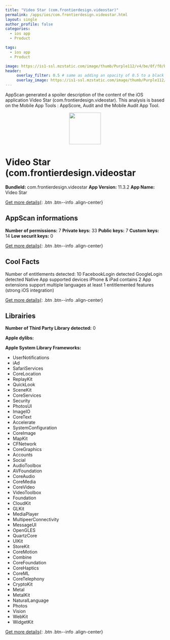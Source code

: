 ```yaml
---
title: "Video Star (com.frontierdesign.videostar)"
permalink: /apps/ios/com.frontierdesign.videostar.html
layout: single
author_profile: false
categories: 
  - ios app 
  - Product 

tags: 
  - ios app 
  - Product 

image: https://is1-ssl.mzstatic.com/image/thumb/Purple112/v4/be/0f/f0/be0ff000-b309-b475-9406-9f20089a09e9/AppIconVS-0-1x_U007emarketing-0-7-0-sRGB-85-220.png/512x512bb.jpg
header: 
     overlay_filter: 0.5 # same as adding an opacity of 0.5 to a black background
     overlay_image: https://is1-ssl.mzstatic.com/image/thumb/Purple112/v4/be/0f/f0/be0ff000-b309-b475-9406-9f20089a09e9/AppIconVS-0-1x_U007emarketing-0-7-0-sRGB-85-220.png/512x512bb.jpg
---
```

AppScan generated a spoiler description of the content of the iOS application Video Star (com.frontierdesign.videostar). This analysis is based on the Mobile App Tools : AppScore, Audit and the Mobile Audit App Tool.

  
  
<div style="text-align: center;"><img src="https://is1-ssl.mzstatic.com/image/thumb/Purple112/v4/be/0f/f0/be0ff000-b309-b475-9406-9f20089a09e9/AppIconVS-0-1x_U007emarketing-0-7-0-sRGB-85-220.png/512x512bb.jpg" width="100" height="100"></div>  
  
# Video Star (com.frontierdesign.videostar

**BundleId:** com.frontierdesign.videostar
**App Version:** 11.3.2
**App Name:** Video Star


[Get more details](/pricing.html){: .btn .btn--info .align-center}  
  
## AppScan informations 

**Number of permissions:** 7
**Private keys:** 33
**Public keys:** 7
**Custom keys:** 14
**Low securit keys:** 0
  
[Get more details](/pricing.html){: .btn .btn--info .align-center}

## Cool Facts

Number of entitlements detected: 10
FacebookLogin detected
GoogleLogin detected
Native App
supported devices iPhone & iPad
contains 2 App extensions
support multiple languages
at least 1 entitlemented features (strong iOS integration)
  
[Get more details](/pricing.html){: .btn .btn--info .align-center}

## Librairies 
**Number of Third Party Library detected:** 0

**Apple dylibs:**


**Apple System Library Frameworks:**
- UserNotifications
- iAd
- SafariServices
- CoreLocation
- ReplayKit
- QuickLook
- SceneKit
- CoreServices
- Security
- PhotosUI
- ImageIO
- CoreText
- Accelerate
- SystemConfiguration
- CoreImage
- MapKit
- CFNetwork
- CoreGraphics
- Accounts
- Social
- AudioToolbox
- AVFoundation
- CoreAudio
- CoreMedia
- CoreVideo
- VideoToolbox
- Foundation
- CloudKit
- GLKit
- MediaPlayer
- MultipeerConnectivity
- MessageUI
- OpenGLES
- QuartzCore
- UIKit
- StoreKit
- CoreMotion
- Combine
- CoreFoundation
- CoreHaptics
- CoreML
- CoreTelephony
- CryptoKit
- Metal
- MetalKit
- NaturalLanguage
- Photos
- Vision
- WebKit
- WidgetKit


  
[Get more details](/pricing.html){: .btn .btn--info .align-center}

